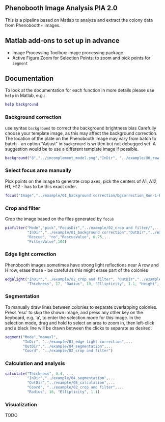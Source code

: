 
## Phenobooth Image Analysis PIA 2.0
This is a pipeline based on Matlab to analyze and extract the colony data from Phenobooth+ images.

## Matlab add-ons to set up in advance
- Image Processing Toolbox: image processing package
- Active Figure Zoom for Selection Points: to zoom and pick points for `segment`

## Documentation

To look at the documentation for each function in more details please use `help` in Matlab, e.g.:
```matlab
help background
```

### Background correction
use syntax `background` to correct the background brightness bias
Carefully choose your template image, as this may affect the background correction. The location of the plate on the Phenobooth image may vary from batch to batch - an option "Adjust" in `background` is written but not debugged yet. A suggestion would be to use a different template image if possible.
```matlab
background("B","../imcomplement_model.png","InDir", "../example/00_raw images","OutDir", "../example/01_background correction")
```

### Select focus area manually
Pick points on the image to generate crop axes, pick the centers of A1, A12, H1, H12 - has to be this exact order.
```matlab
focus("Image","../example/01_background correction/bgcorrection_Run-1-Plate-001 - Original.png","OutDir","../example/02_crop and filter")
```

### Crop and filter
Crop the image based on the files generated by `focus`
```matlab
piafilter("Mode","pick","FocusDir","../example/02_crop and filter/",...
          "InDir","../example/01_background correction","OutDir","../example/02_crop and filter",...
          "Rescue", "no","RescueValue", 0.75,...
          "FilterValue",104)
```

### Edge light correction
Phenobooth images sometimes have strong light reflections near A row and H row, erase those - be careful as this might erase part of the colonies
```matlab
edgelight("InDir","../example/02_crop and filter", "OutDir","../example/03_edge light correction",...
          "Thichness", 17, "Radius", 10, "Ellipticity", 1.1, "Height", 50) 
```

### Segmentation
To manually draw lines between colonies to separate overlapping colonies. Press 'esc' to skip the shown image, and press any other key on the keyboard, e.g. 'a', to enter the selection mode for this image. In the selection mode, drag and hold to select an area to zoom in, then left-click and a black line will be drawn between the clicks to separate as desired. 
```matlab
segment("Mode","manual",
        "InDir", "../example/03_edge light correction",...
        "OutDir","../example/04_segmentation",...
        "Coord", "../example/02_crop and filter")
```

### Calculation and analysis
```matlab
calculate("Thickness", 0.4, ...
          "InDir","../example/04_segmentation",...
          "OutDir","../example/05_calculation",...
          "Coord", "../example/02_crop and filter",...
          "Radius", 16, "Ellipticity", 1.1)

```

### Visualization
TODO

